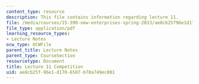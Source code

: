 ```yaml
---
content_type: resource
description: This file contains information regarding lecture 11.
file: /media/courses/15-390-new-enterprises-spring-2013/ae8cb25f96e1d1706507b78a749ec801_MIT15_390S13_lec11.pdf
file_type: application/pdf
learning_resource_types:
- Lecture Notes
ocw_type: OCWFile
parent_title: Lecture Notes
parent_type: CourseSection
resourcetype: Document
title: Lecture 11 Competition
uid: ae8cb25f-96e1-d170-6507-b78a749ec801
---
```

